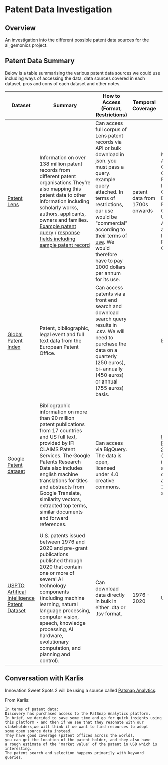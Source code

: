 # Patent Data Investigation

## Overview

An investigation into the different possible patent data sources for the ai_gemonics project.

## Patent Data Summary

Below is a table summarising the various patent data sources we could use including ways of accessing the data, data sources covered in each dataset, pros and cons of each dataset and other notes. 

|Dataset|Summary|How to Access (Format, Restrictions)|Temporal Coverage|Data Sources|Update Cadence |How to Store?|How will we find AI / genomics papers?|Pros|Cons|Notes                                                                                                                                                   |
|-------------------------------------------|-----------------------------------------------------------------------------------------------------------------------------------------------------------------------------------------------------------------------------------------------------------------------------------------------------------------------------------------------------------------|-------------------------------------------------------------------------------------------------------------------------------------------------------------------------------------------------------------------------------------------------------------------------------------------|------------------------------|--------------------------------------------------------------------------------------------------------------------------------------------------------|---------------|---------------------|----------------------------------------------------------------------------------------------------------------------------------------------------------------------------------------------------------------------------------------------------------------------------------------------|-----------------------------------------------------------------------------------------------------------------------------------------------------------------------------------------------------|---------------------------------------------------------------------------------------------------------------------------------------------------------------------------------------------------------------------------|--------------------------------------------------------------------------------------------------------------------------------------------------------|
|[Patent Lens](https://www.lens.org/)|Information on over 138 million patent records from different patent organisations.They’re also mapping this patent data to other information including scholarly works, authors, applicants, owners and families. [Example patent query](https://docs.api.lens.org/examples-patent.html) / [response fields including sample patent record](https://docs.api.lens.org/response-patent.html)                                                                         |Can access full corpus of Lens patent records via API or bulk download in json. you must pass a query. example query attached. In terms of restrictions, our use would be "commercial" according to [their terms of use](https://about.lens.org/lens-api-terms-of-use/). We would therefore have to pay 1000 dollars per annum for its use. |patent data from 1700s onwards|Microsoft Academic, CrossRef, ORCID, PubMed, Impactstory, CORE, European Patent Office, USPTO, IP Australia and World Intellectual Property Organisation|bi-monthly     |s3?                  |Likely take a keyword approach to querying the API across text fields like abstract (the patent document abstract text), description (the description text of the patent document), patent title (title of the patent/invention) and claims.                                                  |- Aggregated and in a single format so we won't have to spend time standardising data from EPO, UPSTO etc.  - well documented, API appears easy to use                                               |- Aggregated so if we have any difficulty with this source, we will have difficulty across EPO, USPTO etc. sources - Not open source for commercial use                                                                    |Is there anything about our work that could help contribute to their open source mission? i.e. disambiguation, quality checking, translation of texts? Edward in Discovery spoke with Lens - apparently it "offers cheaper access to patent data, but not as user-friendly and they couldn't settle a deal within this FY"|
|[Global Patent Index](https://www.epo.org/searching-for-patents/technical/espacenet/gpi.html)                        |Patent, bibliographic, legal event and full text data from the European Patent Office.                                                                                                                                                                                                                                                                           |Can access patents via a front end search and download search query results in .csv. We will need to purchase the data on a quarterly (250 euros), bi-annually (450 euros) or annual (755 euros) basis.                                                                                    |                              |EPO                                                                                                                                                     |weekly         |s3?                  |Likely take a keyword approach, following [their search guidelines](https://documents.epo.org/projects/babylon/eponet.nsf/0/6648B645FE4F5C46C125839F00585141/$File/gpi_pocket_guide_V6_en.pdf) to query the database.                                                                                                                                                                                                      |                                                                                                                                                                                                     |- not open source - no way to programmatically access the data via an API - only EPO patents - up front cost of setting up an account                                                                                      |                                                                                                                                                        |
|[Google Patent dataset](https://console.cloud.google.com/marketplace/product/google_patents_public_datasets/google-patents-public-data?project=hp-data-dumps)|Bibliographic information on more than 90 million patent publications from 17 countries and US full text, provided by IFI CLAIMS Patent Services. The Google Patents Research Data also includes english machine translations for titles and abstracts from Google Translate, similarity vectors, extracted top terms, similar documents and forward references. |Can access via BigQuery. The data is open, licensed under 4.0 creative commons.                                                                                                                                                                                                            |                              |[IFI CLAIMS Patent Services](https://www.ificlaims.com/start.htm) (which is itself an aggregator of patents accross 100+ sources)                                                              |Quarterly      |Connect to its own db|We could either take a keyword approach or take advantage of a number of tools they have built on top of the patent data, including ["automated patent landscaping"](https://github.com/google/patents-public-data) that takes a semi-supervised approach to find patents related to a topic for which we can generate a seed set of patents. |- open source - Provides translations of non-english patents - Does a lot of the data science work for us by providing similarity vectors, a method to identify patent landscapes using seed patents |- learning curve to get comfortable using SQL and BigQuery - The text data does not look structured but TBD - updated less frequently than the other sources - More opaque data sources (who are IFI CLAIMS data sources?) |[Blog on both the patent and patent research data](https://cloud.google.com/blog/topics/public-datasets/google-patents-public-datasets-connecting-public-paid-and-private-patent-data)                                                                                                        |
|[USPTO Artifical Intelligence Patent Dataset](https://www.uspto.gov/ip-policy/economic-research/research-datasets/artificial-intelligence-patent-dataset)|U.S. patents issued between 1976 and 2020 and pre-grant publications published through 2020 that contain one or more of several AI technology components (including machine learning, natural language processing, computer vision, speech, knowledge processing, AI hardware, evolutionary computation, and planning and control).                              |Can download data directly in bulk in either .dta or .tsv format.                                                                                                                                                                                                                          |1976 - 2020                   |USPTO                                                                                                                                                   |Appears one off|s3?                  |Given the patents are already related to AI, we will just need to subset for genomics related patents.                                                                                                                                                                                        |- patents already at least related to AI - open source                                                                                                                                               |- appears one off - only U.S. patents represented  - given the approach to identifying AI papers will invariably not be 100% accurate, we will be "downstreaming" those errors                                             |Would be good to assess their [method of identifying AI patents in U.S. data](https://link.springer.com/article/10.1007/s10961-021-09900-2) and apply it to AI genomics patents across a number of patent data sources. |

## Conversation with Karlis

Innovation Sweet Spots 2 will be using a source called [Patsnap Analytics](https://www.patsnap.com/solutions/life-sciences/?utm_source=google&utm_medium=cpc&utm_campaign=Brand+EMEA&utm_term=patsnap%20analytics&utm_content=583985439488&gclid=Cj0KCQjwxtSSBhDYARIsAEn0thSul559c13TJ1eG14zl7y1C7rVGN1KqYHviiHOet66ShIt3VmVca-AaAjJDEALw_wcB). 

From Karlis:

```
In terms of patent data:
Discovery has purchased access to the PatSnap Analytics platform. 
In brief, we decided to save some time and go for quick insights using 
this platform - and then if we see that they resonate with our 
stakeholders,we will think if we want to find resources to adopt 
some open source data instead.
They have good coverage (patent offices across the world), 
you can get the location of the patent holder, and they also have 
a rough estimate of the ‘market value’ of the patent in USD which is interesting. 
The patent search and selection happens primarily with keyword queries.
```